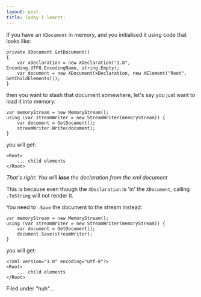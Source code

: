 ```yaml
---
layout: post
title: Today I learnt:
---
```



If you have an `XDocument` in memory, and you initialised it using code that looks like:

    private XDocument GetDocument()
    {
        var xDeclaration = new XDeclaration("1.0", Encoding.UTF8.EncodingName, string.Empty);
        var document = new XDocument(xDeclaration, new XElement("Root", GetChildElements());
    }

then you want to stash that document somewhere, let's say you just want to load it into memory:

    var memoryStream = new MemoryStream();
    using (var streamWriter = new StreamWriter(memoryStream)) {
        var document = GetDocument();
        streamWriter.Write(document);
    }

you will get:

    <Root>
        ... child elements
    </Root>


*That's right: You will **lose** the declaration from the xml document*


This is because even though the `XDeclaration` is 'in' the `XDocument`, calling `.ToString` will not render it.

You need to `.Save` the document to the stream instead:


    var memoryStream = new MemoryStream();
    using (var streamWriter = new StreamWriter(memoryStream)) {
        var document = GetDocument();
        document.Save(streamWriter);
    }

you will get:

    <?xml version="1.0" encoding="utf-8"?>
    <Root>
        ... child elements
    </Root>

Filed under "huh"...
